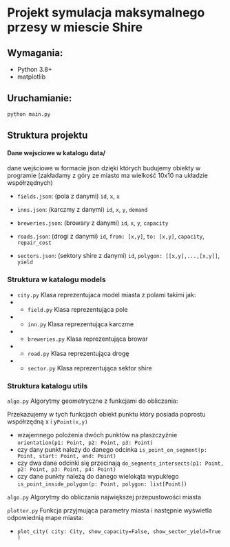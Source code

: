 # Projekt symulacja maksymalnego przesy w miescie Shire

## Wymagania:

- Python 3.8+
- matplotlib

## Uruchamianie:
`python main.py`

## Struktura projektu

#### Dane wejsciowe w katalogu data/ 

dane wejściowe w formacie json dzięki których budujemy obiekty w programie (zakładamy z góry ze miasto ma wielkość 10x10 na układzie współrzędnych)
- `fields.json`: (pola z danymi)  `id`, `x`, `x`

- `inns.json`: (karczmy z danymi) `id`, `x`, `y`, `demand`

- `breweries.json`: (browary z danymi) `id`, `x`, `y`, `capacity`

- `roads.json`: (drogi z danymi) `id`, `from: [x,y]`, `to: [x,y]`, `capacity`, `repair_cost`

- `sectors.json`: (sektory shire z danymi) `id`, `polygon: [[x,y],...,[x,y]]`, `yield`

### Struktura w katalogu models
- `city.py` Klasa reprezentujaca model miasta z polami takimi jak:
- - `field.py` Klasa reprezentująca pole
- - `inn.py` Klasa reprezentująca karczme
- - `breweries.py` Klasa reprezentująca browar
- - `road.py` Klasa reprezentująca drogę
- - `sector.py` Klasa reprezentująca sektor shire

### Struktura katalogu utils
`algo.py` Algorytmy geometryczne z funkcjami do obliczania:

Przekazujemy w tych funkcjach obiekt punktu który posiada poprostu współrzędną x i y`Point(x,y)`

- wzajemnego polożenia dwóch punktów na płaszczyźnie `orientation(p1: Point, p2: Point, p3: Point)`
- czy dany punkt należy do danego odcinka `is_point_on_segment(p: Point, start: Point, end: Point)`
- czy dwa dane odcinki się przecinają `do_segments_intersects(p1: Point, p2: Point, p3: Point, p4: Point)`
- czy dane punkty należą do danego wielokąta wypukłego `is_point_inside_polygon(p: Point, polygon: list[Point])`

`algo.py` Algorytmy do obliczania największej przepustowości miasta

`plotter.py` Funkcja przyjmująca parametry miasta i następnie wyświetla odpowiednią mape miasta:
- `plot_city(
    city: City,
    show_capacity=False,
    show_sector_yield=True
    )`
